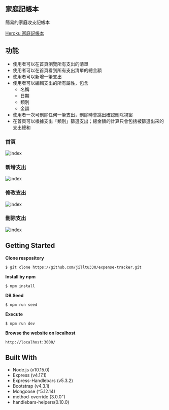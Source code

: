 ## 家庭記帳本
簡易的家庭收支記帳本

[Heroku 家庭記帳本](https://morning-taiga-72111.herokuapp.com/)

## 功能
* 使用者可以在首頁瀏覽所有支出的清單
* 使用者可以在首頁看到所有支出清單的總金額
* 使用者可以新增一筆支出
* 使用者可以編輯支出的所有屬性，包含
  * 名稱
  * 日期
  * 類別
  * 金額
* 使用者一次可刪除任何一筆支出，刪除時會跳出確認刪除視窗
* 在首頁可以根據支出「類別」篩選支出；總金額的計算只會包括被篩選出來的支出總和

### 首頁
![index](expensesTracker_index.png)

### 新增支出
![index](expensesTracker_new.png)

### 修改支出
![index](expensesTracker_edit.png)

### 刪除支出
![index](expensesTracker_delete.png)

## Getting Started
**Clone respository**
```
$ git clone https://github.com/jilltu330/expense-tracker.git
```
**Install by npm**
```
$ npm install
```
**DB Seed**
```
$ npm run seed
```
**Execute**
```
$ npm run dev
```
**Browse the website on localhost**
```
http://localhost:3000/
```

## Built With
* Node.js (v10.15.0)
* Express (v4.17.1)
* Express-Handlebars (v5.3.2)
* Bootstrap (v4.3.1)
* Mongoose (^5.12.14)
* method-override (3.0.0")
* handlebars-helpers(0.10.0)


